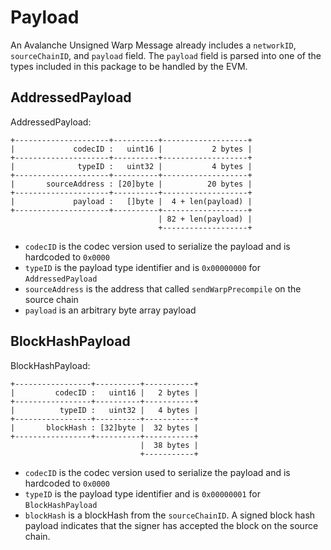# Payload

An Avalanche Unsigned Warp Message already includes a `networkID`, `sourceChainID`, and `payload` field. The `payload` field is parsed into one of the types included in this package to be handled by the EVM.

## AddressedPayload

AddressedPayload:
```
+---------------------+----------+-------------------+
|             codecID :   uint16 |           2 bytes |
+---------------------+----------+-------------------+
|              typeID :   uint32 |           4 bytes |
+---------------------+----------+-------------------+
|       sourceAddress : [20]byte |          20 bytes |
+---------------------+----------+-------------------+
|             payload :   []byte |  4 + len(payload) |
+---------------------+----------+-------------------+
                                 | 82 + len(payload) |
                                 +-------------------+
```

- `codecID` is the codec version used to serialize the payload and is hardcoded to `0x0000`
- `typeID` is the payload type identifier and is `0x00000000` for `AddressedPayload`
- `sourceAddress` is the address that called `sendWarpPrecompile` on the source chain
- `payload` is an arbitrary byte array payload

## BlockHashPayload

BlockHashPayload:
```
+-----------------+----------+-----------+
|         codecID :   uint16 |   2 bytes |
+-----------------+----------+-----------+
|          typeID :   uint32 |   4 bytes |
+-----------------+----------+-----------+
|       blockHash : [32]byte |  32 bytes |
+-----------------+----------+-----------+
                             |  38 bytes |
                             +-----------+
```

- `codecID` is the codec version used to serialize the payload and is hardcoded to `0x0000`
- `typeID` is the payload type identifier and is `0x00000001` for `BlockHashPayload`
- `blockHash` is a blockHash from the `sourceChainID`. A signed block hash payload indicates that the signer has accepted the block on the source chain.
